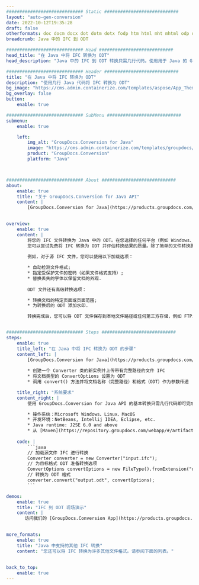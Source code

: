 ```yaml
---
############################# Static ############################
layout: "auto-gen-conversion"
date: 2022-10-12T19:35:28
draft: false
otherformats: doc docm docx dot dotm dotx fodp htm html mht mhtml odp odt otp pot potm potx pps ppsm ppsx ppt pptm pptx rtf
breadcrumb: Java 中的 IFC 到 ODT

############################# Head ############################
head_title: "在 Java 中将 IFC 转换为 ODT"
head_description: "Java 中的 IFC 到 ODT 转换只需几行代码。使用用于 Java 的 GroupDocs 文档转换 API 转换 160 多种文件格式"

############################# Header ############################
title: "在 Java 中将 IFC 转换为 ODT"
description: "使用几行 Java 代码将 IFC 转换为 ODT"
bg_image: "https://cms.admin.containerize.com/templates/aspose/App_Themes/V3/images/bg/header1.png"
bg_overlay: false
button:
    enable: true

############################# SubMenu ############################
submenu:
    enable: true

    left:
        img_alt: "GroupDocs.Conversion for Java"
        image: "https://cms.admin.containerize.com/templates/groupdocs/images/product-logos/90x90-noborder/groupdocs-conversion-java.png"
        product: "GroupDocs.Conversion"
        platform: "Java"



############################# About ############################
about:
    enable: true
    title: "关于 GroupDocs.Conversion for Java API"
    content: |
        [GroupDocs.Conversion for Java](https://products.groupdocs.com/conversion/java/) 是一种高级文件格式转换 API，用于在 Microsoft Office、OpenDocument、PDF、HTML、电子邮件、CAD 等流行图像和文档格式之间进行转换。只需几行代码即可完成更多工作。本机 API 会自动检测原始文档的格式，并提供许多选项来自定义转换后的文档。除了从文档中提取信息的功能外，它还默认支持将转换结果缓存到本地磁盘。但是，任何类型的缓存存储都可以通过实施适当的接口来支持 - Amazon S3、Dropbox、Google Drive、Windows Azure、Reddis 或任何其他接口。
    

overview:
    enable: true
    content: |
        将您的 IFC 文件转换为 Java 中的 ODT。在您选择的任何平台（例如 Windows、Linux、macOS）上，只需几行 Java 代码。
        您可以尝试免费将 IFC 转换为 ODT 并评估转换结果的质量。除了简单的文件转换脚本外，您还可以尝试更复杂的选项来加载 IFC 源文件并存储 ODT 输出。 
        
        例如，对于源 IFC 文件，您可以使用以下加载选项：

        * 自动检测文件格式;
        * 指定受保护文件的密码（如果文件格式支持）;
        * 替换丢失的字体以保留文档的外观.
        
        ODT 文件还有高级转换选项：

        * 转换文档的特定页面或页面范围;
        * 为转换后的 ODT 添加水印.

        转换完成后，您可以将 ODT 文件保存到本地文件路径或任何第三方存储，例如 FTP、Amazon S3、Google Drive、Dropbox 等。请注意 - 转换 IFC到 ODT，您不需要安装任何额外的软件，例如 MS Office、Open Office、Adobe Acrobat Reader 等。


############################# Steps ############################
steps:
    enable: true
    title_left: "在 Java 中将 IFC 转换为 ODT 的步骤"
    content_left: |
        [GroupDocs.Conversion for Java](https://products.groupdocs.com/conversion/java/) 允许开发人员使用几行代码轻松地将 IFC 文件转换为 ODT。
        
        * 创建一个 Converter 类的新实例并上传带有完整路径的文件 IFC
        * 将文档类型的 ConvertOptions 设置为 ODT
        * 调用 convert() 方法并将文档名称（完整路径）和格式（ODT）作为参数传递

    title_right: "系统要求"
    content_right: |
        使用 GroupDocs.Conversion for Java API 的基本转换只需几行代码即可完成。所有主要平台和操作系统都支持我们的 API。在执行以下代码之前，请确保您的系统上安装了以下先决条件。

        * 操作系统：Microsoft Windows、Linux、MacOS
        * 开发环境：NetBeans, Intellij IDEA, Eclipse, etc.
        * Java runtime: J2SE 6.0 and above
        * 从 [Maven](https://repository.groupdocs.com/webapp/#/artifacts/browse/tree/General/repo/com/groupdocs/groupdocs-conversion) 获取最新的 GroupDocs.Conversion for Java
         
    code: |
        ```java    
        // 加载源文件 IFC 进行转换
        Converter converter = new Converter("input.ifc");
        // 为目标格式 ODT 准备转换选项
        ConvertOptions convertOptions = new FileType().fromExtension("odt").getConvertOptions();
        // 转换为 ODT 格式
        converter.convert("output.odt", convertOptions);
        ```

demos:
    enable: true
    title: "IFC 到 ODT 现场演示"
    content: |
       访问我们的 [GroupDocs.Conversion App](https://products.groupdocs.app/conversion/family) 网站并立即尝试 IFC 到 ODT 转换。免费演示具有以下好处
          

more_formats:
    enable: true
    title: "Java 中支持的其他 IFC 转换"
    content: "您还可以将 IFC 转换为许多其他文件格式。请参阅下面的列表。"
       
       
back_to_top:
    enable: true
---
```

